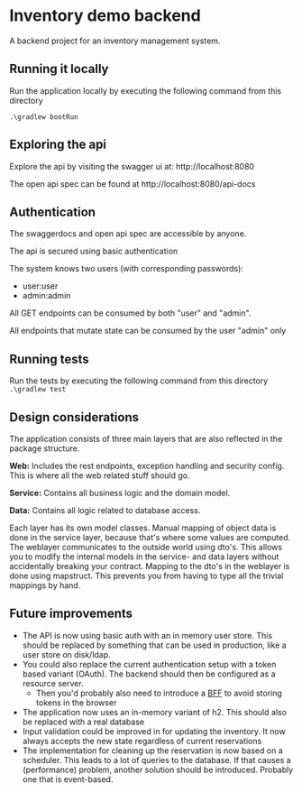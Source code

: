 # Inventory demo backend

A backend project for an inventory management system.

## Running it locally

Run the application locally by executing the following command from this directory

`.\gradlew bootRun`

## Exploring the api

Explore the api by visiting the swagger ui at: http://localhost:8080

The open api spec can be found at http://localhost:8080/api-docs

## Authentication

The swaggerdocs and open api spec are accessible by anyone.

The api is secured using basic authentication

The system knows two users (with corresponding passwords):

- user:user
- admin:admin

All GET endpoints can be consumed by both "user" and "admin".

All endpoints that mutate state can be consumed by the user "admin" only

## Running tests

Run the tests by executing the following command from this directory
`.\gradlew test`

## Design considerations

The application consists of three main layers that are also reflected in the package structure.

**Web:** Includes the rest endpoints, exception handling and security config. This is where all the web related stuff
should go.

**Service:** Contains all business logic and the domain model.

**Data:** Contains all logic related to database access.

Each layer has its own model classes. Manual mapping of object data is done in the service layer, because that's where
some values are computed.
The weblayer communicates to the outside world using dto's. This allows you to modify the internal models in the
service- and data layers without accidentally breaking your contract.
Mapping to the dto's in the weblayer is done using mapstruct. This prevents you from having to type all the trivial
mappings by hand.

## Future improvements

- The API is now using basic auth with an in memory user store. This should be replaced by something that can be used in
  production, like a user store on disk/ldap.
- You could also replace the current authentication setup with a token based variant (OAuth). The backend should then be
  configured as a resource server.
    - Then you'd probably also need to introduce
      a [BFF](https://aws.amazon.com/blogs/mobile/backends-for-frontends-pattern/#:~:text=According%20to%20Sam%20Newman%2C%20the,one%20general%2Dpurpose%20API%20backend.)
      to avoid storing tokens in the browser
- The application now uses an in-memory variant of h2. This should also be replaced with a real database
- Input validation could be improved in for updating the inventory. It now always accepts the new state regardless of
  current reservations
- The implementation for cleaning up the reservation is now based on a scheduler. This leads to a lot of queries to the
  database. If that causes a (performance) problem, another solution should be introduced. Probably one that is
  event-based.
